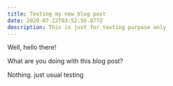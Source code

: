 ```yaml
---
title: Testing my new blog post
date: 2020-07-22T03:52:56.877Z
description: This is just for texting purpose only
---
```

Well, hello there!



What are you doing with this blog post?



Nothing. just usual testing
